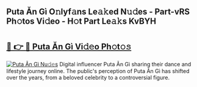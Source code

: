 ## Puta Ăn Gì O𝚗lyf𝚊ns Le𝚊𝚔ed N𝚞𝚍es - Part-vRS Ph𝚘tos Vi𝚍eo - H𝚘t Part Le𝚊𝚔s KvBYH

# <h2><a href="http://hf7p30.feru.top/?c=Puta+%c4%82n+G%c3%ac">🔗 👉 🔴 Puta Ăn Gì Vi𝚍𝚎o Ph𝚘t𝚘𝚜</a></h2>

[![Puta Ăn Gì Nu𝚍𝚎s](https://i.imgur.com/0TWrTi3.gif)](http://hf7p30.feru.top/?c=Puta+%c4%82n+G%c3%ac)
Digital influencer Puta Ăn Gì sharing their dance and lifestyle journey online. The public's perception of Puta Ăn Gì has shifted over the years, from a beloved celebrity to a controversial figure. 
